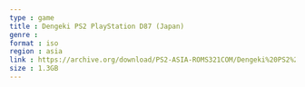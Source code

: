 ```yaml
---
type : game
title : Dengeki PS2 PlayStation D87 (Japan)
genre : 
format : iso
region : asia
link : https://archive.org/download/PS2-ASIA-ROMS321COM/Dengeki%20PS2%20PlayStation%20D87%20%28Japan%29.7z
size : 1.3GB
---
```

